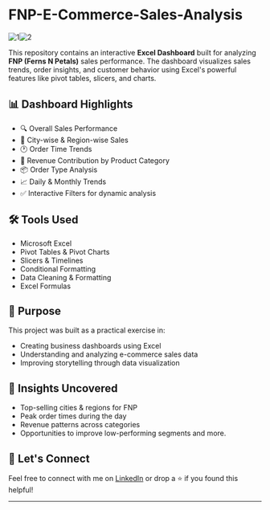 # FNP-E-Commerce-Sales-Analysis


![1](https://github.com/user-attachments/assets/26f30459-8d68-4a4c-973b-3c5c4d2b3c60)![2](https://github.com/user-attachments/assets/3dbca2d8-f64c-4ad4-b3df-17fca2d2ca29)


This repository contains an interactive **Excel Dashboard** built for analyzing **FNP (Ferns N Petals)** sales performance. The dashboard visualizes sales trends, order insights, and customer behavior using Excel's powerful features like pivot tables, slicers, and charts.

## 📊 Dashboard Highlights

- 🔍 Overall Sales Performance
- 📍 City-wise & Region-wise Sales
- 🕐 Order Time Trends
- 💸 Revenue Contribution by Product Category
- 📦 Order Type Analysis
- 📈 Daily & Monthly Trends
- ✅ Interactive Filters for dynamic analysis

## 🛠️ Tools Used

- Microsoft Excel
- Pivot Tables & Pivot Charts
- Slicers & Timelines
- Conditional Formatting
- Data Cleaning & Formatting
- Excel Formulas

## 🎯 Purpose

This project was built as a practical exercise in:
- Creating business dashboards using Excel
- Understanding and analyzing e-commerce sales data
- Improving storytelling through data visualization

## 🧠 Insights Uncovered

- Top-selling cities & regions for FNP
- Peak order times during the day
- Revenue patterns across categories
- Opportunities to improve low-performing segments and  more.

## 🔗 Let's Connect

Feel free to connect with me on [LinkedIn](https://www.linkedin.com/in/arfa-taj-n/) or drop a ⭐ if you found this helpful!

---
